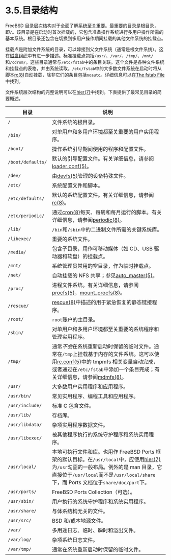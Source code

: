 # 3.5.目录结构

FreeBSD 目录层次结构对于全面了解系统至关重要。最重要的目录是根目录，即`/`。该目录是在启动时首次挂载的，它包含准备操作系统进行多用户操作所需的基本系统。根目录还包含在切换到多用户操作期间挂载的其他文件系统的挂载点。

挂载点是附加文件系统的目录，可以嫁接到父文件系统（通常是根文件系统）。这在[磁盘组织](https://docs.freebsd.org/en/books/handbook/book/#disk-organization)中有进一步描述。标准挂载点包括`/usr/`、`/var/`、`/tmp/`、`/mnt/`和`/cdrom/`。这些目录通常与`/etc/fstab`中的条目关联。这个文件是各种文件系统和挂载点的表格，并由系统读取。`/etc/fstab`中的大多数文件系统在启动时将从脚本[rc(8)](https://man.freebsd.org/cgi/man.cgi?query=rc&sektion=8&format=html)自动挂载，除非它们的条目包括`noauto`。详细信息可以在[The fstab File](https://docs.freebsd.org/en/books/handbook/book/#disks-fstab)中找到。

文件系统层次结构的完整说明可以在[hier(7)](https://man.freebsd.org/cgi/man.cgi?query=hier&sektion=7&format=html)中找到。下表提供了最常见目录的简要概述。

| 目录              | 说明                               |
| ----------------- | ---------------------------------------- |
| `/`               | 文件系统的根目录。                 |
| `/bin/`           | 对单用户和多用户环境都至关重要的用户实用程序。                  |
| `/boot/`          | 操作系统引导期间使用的程序和配置文件。                          |
| `/boot/defaults/` | 默认的引导配置文件。有关详细信息，请参阅[loader.conf(5)](https://man.freebsd.org/cgi/man.cgi?query=loader.conf&sektion=5&format=html)。                        |
| `/dev/`           | 由[devfs(5)](https://man.freebsd.org/cgi/man.cgi?query=devfs&sektion=5&format=html)管理的设备特殊文件。                                                        |
| `/etc/`           | 系统配置文件和脚本。               |
| `/etc/defaults/`  | 默认的系统配置文件。有关详细信息，请参阅[rc(8)](https://man.freebsd.org/cgi/man.cgi?query=rc&sektion=8&format=html)。                                          |
| `/etc/periodic/`  | 通过[cron(8)](https://man.freebsd.org/cgi/man.cgi?query=cron&sektion=8&format=html)每天、每周和每月运行的脚本。有关详细信息，请参阅[periodic(8)](https://man.freebsd.org/cgi/man.cgi?query=periodic&sektion=8&format=html)。       |
| `/lib/`           | `/bin`和`/sbin`中的二进制文件所需的关键系统库。                 |
| `/libexec/`       | 重要的系统文件。                   |
| `/media/`         | 包含子目录，用作可移动媒体（如 CD、USB 驱动器和软盘）的挂载点。 |
| `/mnt/`           | 系统管理员常用的空目录，作为临时挂载点。                        |
| `/net/`           | 自动挂载的 NFS 共享；参见[auto_master(5)](https://man.freebsd.org/cgi/man.cgi?query=auto_master&sektion=5&format=html)。                                       |
| `/proc/`          | 进程文件系统。有关详细信息，请参阅[procfs(5)](https://man.freebsd.org/cgi/man.cgi?query=procfs&sektion=5&format=html)，[mount_procfs(8)](https://man.freebsd.org/cgi/man.cgi?query=mount_procfs&sektion=8&format=html)。           |
| `/rescue/`        | [rescue(8)](https://man.freebsd.org/cgi/man.cgi?query=rescue&sektion=8&format=html)中描述的用于紧急恢复的静态链接程序。                                        |
| `/root/`          | `root`账户的主目录。               |
| `/sbin/`          | 对单用户和多用户环境都至关重要的系统程序和管理实用程序。        |
| `/tmp/`           | 通常*不会*在系统重新启动时保留的临时文件。通常在`/tmp`上挂载基于内存的文件系统。这可以使用[rc.conf(5)](https://man.freebsd.org/cgi/man.cgi?query=rc.conf&sektion=5&format=html)中的 tmpmfs 相关变量自动完成，或者通过在`/etc/fstab`中添加一个条目完成；有关详细信息，请参阅[mdmfs(8)](https://man.freebsd.org/cgi/man.cgi?query=mdmfs&sektion=8&format=html)。 |
| `/usr/`           | 大多数用户实用程序和应用程序。     |
| `/usr/bin/`       | 常见实用程序、编程工具和应用程序。 |
| `/usr/include/`   | 标准 C 包含文件。                  |
| `/usr/lib/`       | 存档库。                           |
| `/usr/libdata/`   | 杂项实用程序数据文件。             |
| `/usr/libexec/`   | 被其他程序执行的系统守护程序和系统实用程序。                    |
| `/usr/local/`     | 本地可执行文件和库。也用作 FreeBSD Ports 框架的默认目标。在`/usr/local`中，应使用[hier(7)](https://man.freebsd.org/cgi/man.cgi?query=hier&sektion=7&format=html)为`/usr`勾画的一般布局。例外的是 man 目录，它直接位于`/usr/local`而不是`/usr/local/share`下，而 Ports 文档位于`share/doc/port`下。 |
| `/usr/ports/` | FreeBSD Ports Collection（可选）。 |
| `/usr/sbin/` | 用户执行的系统守护程序和系统实用程序。 |
| `/usr/share/` | 与体系结构无关的文件。 |
| `/usr/src/` | BSD 和/或本地源文件。 |
| `/var/` | 多用途日志、临时、瞬时和溢出文件。 |
| `/var/log/` | 杂项系统日志文件。 |
| `/var/tmp/` | 通常在系统重新启动时保留的临时文件。 |
